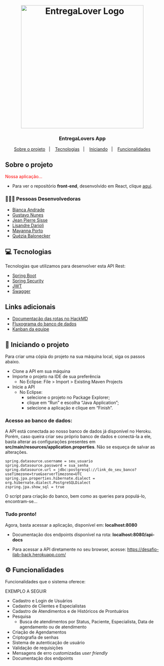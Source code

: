 <h1 align="center">
  <img src="https://i.imgur.com/sAvv5kW.png" title="EntregaLover Logo" width="400" />
</h1>

<h3 align="center">
  EntregaLovers App
</h3>

<p align="center">
  <a href="#sobre o projeto">Sobre o projeto</a>&nbsp;&nbsp;&nbsp;|&nbsp;&nbsp;&nbsp;
  <a href="#tecnologias">Tecnologias</a>&nbsp;&nbsp;&nbsp;|&nbsp;&nbsp;&nbsp;
  <a href="#iniciando">Iniciando</a>&nbsp;&nbsp;&nbsp;|&nbsp;&nbsp;&nbsp;
  <a href="#funcionalidades">Funcionalidades</a>
</p>

## Sobre o projeto

<p style="color: red;">Nossa aplicação...</p>

+ Para ver o repositório **front-end**, desenvolvido em React, clique [aqui](https://github.com/gustavopnunes/desafio-ilab-front).</br>

### 👩🏽‍💻 Pessoas Desenvolvedoras
- [Bianca Andrade](https://github.com/biancaandradee)
- [Gustavo Nunes](https://github.com/gustavopnunes)
- [Jean Pierre Sisse](https://github.com/JeanSisse)
- [Lisandre Darioli](https://github.com/lisdrl)
- [Mayanna Porto](https://github.com/mayannap)
- [Quézia Balonecker](https://github.com/queziabalonecker)

## 💻 Tecnologias

Tecnologias que utilizamos para desenvolver esta API Rest:

- [Spring Boot](https://spring.io/projects/spring-boot)
- [Spring Security](https://spring.io/projects/spring-security)
- [JWT](https://jwt.io/)
- [Swagger](https://swagger.io/)

## Links adicionais
- [Documentação das rotas no HackMD]()
- [Fluxograma do banco de dados]()
- [Kanban da equipe]()

## 🏁 Iniciando o projeto

Para criar uma cópia do projeto na sua máquina local, siga os passos abaixo.

- Clone a API em sua máquina
- Importe o projeto na IDE de sua preferência
    - No Eclipse: File > Import > Existing Maven Projects
- Inicie a API
    - No Eclipse: 
		- selecione o projeto no Package Explorer;
		- clique em “Run” e escolha “Java Application”;
		- selecione a aplicação e clique em “Finish”.

### Acesso ao banco de dados:

A API está conectada ao nosso banco de dados já disponível no Heroku. Porém, caso queira criar seu próprio banco de dados e conectá-la a ele, basta alterar as configurações presentes em **src/main/resources/application.properties**. Não se esqueça de salvar as alterações.

```
spring.datasource.username = seu_usuario
spring.datasource.password = sua_senha
spring.datasource.url = jdbc:postgresql://link_do_seu_banco?useTimezone=true&serverTimezone=UTC
spring.jpa.properties.hibernate.dialect = org.hibernate.dialect.PostgreSQLDialect
zspring.jpa.show_sql = true
```

O script para criação do banco, bem como as queries para populá-lo, encontram-se...

### Tudo pronto!

Agora, basta acessar a aplicação, disponível em: **localhost:8080**

+ Documentação dos endpoints disponível na rota:
**localhost:8080/api-docs**

+ Para acessar a API diretamente no seu browser, acesse: 
https://desafio-ilab-back.herokuapp.com/

## ⚙️ Funcionalidades
Funcionalidades que o sistema oferece:

EXEMPLO A SEGUIR

- Cadastro e Login de Usuários
- Cadastro de Clientes e Especialistas
- Cadastro de Atendimentos e de Históricos de Prontuários
- Pesquisa
	- Busca de atendimentos por Status, Paciente, Especialista, Data de agendamento ou de atendimento
- Criação de Agendamentos
- Criptografia de senhas
- Sistema de autenticação de usuário
- Validação de requisições
- Mensagens de erro customizadas *user friendly*
- Documentação dos endpoints
